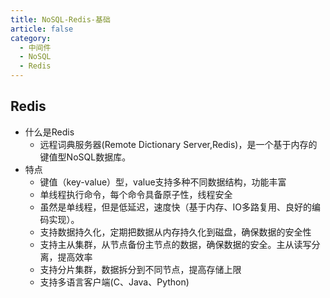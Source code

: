 ```yaml
---
title: NoSQL-Redis-基础
article: false
category:
  - 中间件
  - NoSQL
  - Redis
---
```

## Redis
- 什么是Redis
  - 远程词典服务器(Remote Dictionary Server,Redis)，是一个基于内存的键值型NoSQL数据库。
- 特点
  - 键值（key-value）型，value支持多种不同数据结构，功能丰富
  - 单线程执行命令，每个命令具备原子性，线程安全
  - 虽然是单线程，但是低延迟，速度快（基于内存、IO多路复用、良好的编码实现）。
  - 支持数据持久化，定期把数据从内存持久化到磁盘，确保数据的安全性
  - 支持主从集群，从节点备份主节点的数据，确保数据的安全。主从读写分离，提高效率
  - 支持分片集群，数据拆分到不同节点，提高存储上限
  - 支持多语言客户端(C、Java、Python)



